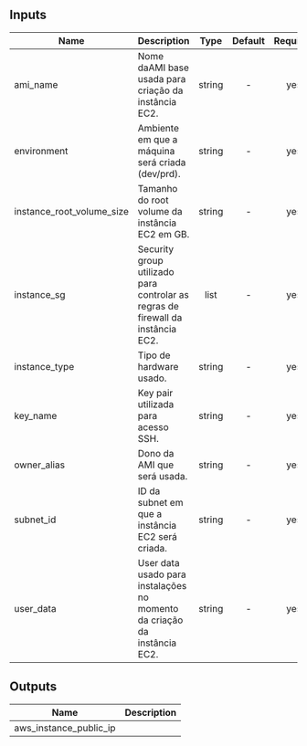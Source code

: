 
## Inputs

| Name | Description | Type | Default | Required |
|------|-------------|:----:|:-----:|:-----:|
| ami_name | Nome daAMI base usada para criação da instância EC2. | string | - | yes |
| environment | Ambiente em que a máquina será criada (dev/prd). | string | - | yes |
| instance_root_volume_size | Tamanho do root volume da instância EC2 em GB. | string | - | yes |
| instance_sg | Security group utilizado para controlar as regras de firewall da instância EC2. | list | - | yes |
| instance_type | Tipo de hardware usado. | string | - | yes |
| key_name | Key pair utilizada para acesso SSH. | string | - | yes |
| owner_alias | Dono da AMI que será usada. | string | - | yes |
| subnet_id | ID da subnet em que a instância EC2 será criada. | string | - | yes |
| user_data | User data usado para instalações no momento da criação da instância EC2. | string | - | yes |

## Outputs

| Name | Description |
|------|-------------|
| aws_instance_public_ip |  |

